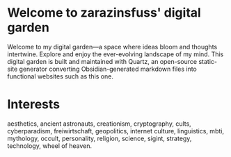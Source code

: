 # Welcome to zarazinsfuss' digital garden

Welcome to my digital garden—a space where ideas bloom and thoughts intertwine. Explore and enjoy the ever-evolving landscape of my mind. This digital garden is built and maintained with Quartz, an open-source static-site generator converting Obsidian-generated markdown files into functional websites such as this one.

# Interests

aesthetics, ancient astronauts, creationism, cryptography, cults, cyberparadism, freiwirtschaft, geopolitics, internet culture, linguistics, mbti, mythology, occult, personality, religion, science, sigint, strategy, technology, wheel of heaven.
